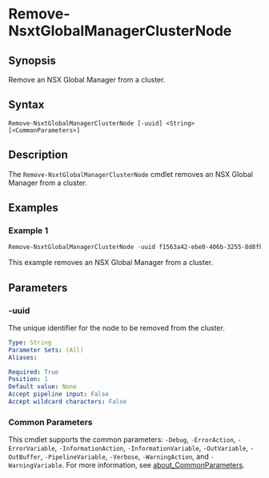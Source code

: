 # Remove-NsxtGlobalManagerClusterNode

## Synopsis

Remove an NSX Global Manager from a cluster.

## Syntax

```powersehll
Remove-NsxtGlobalManagerClusterNode [-uuid] <String> [<CommonParameters>]
```

## Description

The `Remove-NsxtGlobalManagerClusterNode` cmdlet removes an NSX Global Manager from a cluster.

## Examples

### Example 1

```powershell
Remove-NsxtGlobalManagerClusterNode -uuid f1563a42-ebe0-406b-3255-8d8fbc70cb91 
```

This example removes an NSX Global Manager from a cluster.

## Parameters

### -uuid

The unique identifier for the node to be removed from the cluster.

```yaml
Type: String
Parameter Sets: (All)
Aliases:

Required: True
Position: 1
Default value: None
Accept pipeline input: False
Accept wildcard characters: False
```

### Common Parameters

This cmdlet supports the common parameters: `-Debug`, `-ErrorAction`, `-ErrorVariable`, `-InformationAction`, `-InformationVariable`, `-OutVariable`, `-OutBuffer`, `-PipelineVariable`, `-Verbose`, `-WarningAction`, and `-WarningVariable`. For more information, see [about_CommonParameters](http://go.microsoft.com/fwlink/?LinkID=113216).
